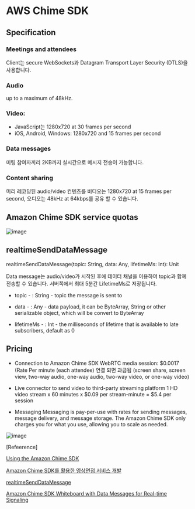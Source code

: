 # AWS Chime SDK



## Specification

### Meetings and attendees

Client는 secure WebSockets과 Datagram Transport Layer Security (DTLS)을 사용합니다.


### Audio

up to a maximum of 48kHz.

### Video: 

- JavaScript는 1280x720 at 30 frames per second
- iOS, Android, Windows: 1280x720 and 15 frames per second

### Data messages

미팅 참여자끼리 2KB까지 실시간으로 메시지 전송이 가능합니다.

### Content sharing

미리 레코딩된 audio/video 컨텐츠를 비디오는 1280x720 at 15 frames per second, 오디오는 48kHz at 64kbps를 공유 할 수 있습니다.

## Amazon Chime SDK service quotas

![image](https://user-images.githubusercontent.com/52392004/218374065-b3f143c5-4cf0-4b93-acb1-4ba39db4cfbf.png)



## realtimeSendDataMessage

realtimeSendDataMessage(topic: String, data: Any, lifetimeMs: Int): Unit

Data message는 audio/video가 시작된 후에 데이터 채널을 이용하여 topic과 함께 전송할 수 있습니다. 서버쪽에서 최대 5분간 LifetimeMs로 저장됩니다.  

- topic - : String - topic the message is sent to

- data - : Any - data payload, it can be ByteArray, String or other serializable object, which will be convert to ByteArray

- lifetimeMs - : Int - the milliseconds of lifetime that is available to late subscribers, default as 0



## Pricing

- Connection to Amazon Chime SDK WebRTC media session: $0.0017 (Rate Per minute (each attendee)
 연결 되면 과금됨 (screen share, screen view, two-way audio, one-way audio, two-way video, or one-way video)

- Live connector to send video to third-party streaming platform
1 HD video stream x 60 minutes x $0.09 per stream-minute = $5.4 per session

- Messaging
Messaging is pay-per-use with rates for sending messages, message delivery, and message storage. The Amazon Chime SDK only charges you for what you use, allowing you to scale as needed. 

![image](https://user-images.githubusercontent.com/52392004/218378732-e7162d78-6d0b-4da5-b046-f1f3f4b020e5.png)





[Refeerence]

[Using the Amazon Chime SDK](https://docs.aws.amazon.com/chime-sdk/latest/dg/meetings-sdk.html)

[Amazon Chime SDK를 활용한 영상면접 서비스 개발](https://saramin.github.io/2021-03-09-amazon-chime-sdk-video-interview/)

[realtimeSendDataMessage](https://aws.github.io/amazon-chime-sdk-android/amazon-chime-sdk/com.amazonaws.services.chime.sdk.meetings.realtime/-default-realtime-controller/realtime-send-data-message.html)

[Amazon Chime SDK Whiteboard with Data Messages for Real-time Signaling](https://dannadori.medium.com/amazon-chime-sdk-whiteboard-with-data-messages-for-real-time-signaling-c0740575a6c0)

